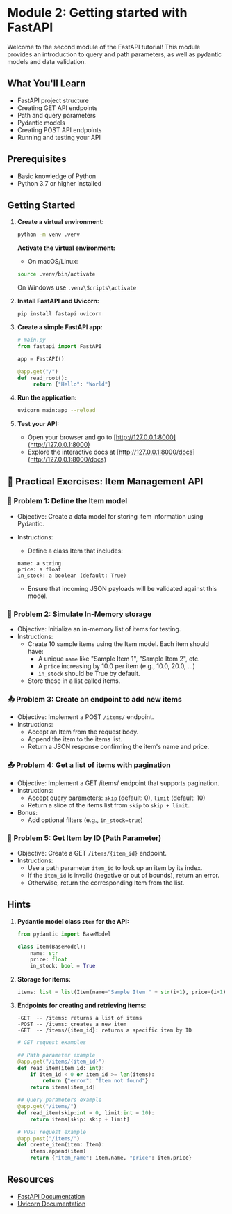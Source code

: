 # Module 2: Getting started with FastAPI

Welcome to the second module of the FastAPI tutorial! 
This module provides an introduction to query and path parameters, as well as pydantic models and data validation.

## What You'll Learn

- FastAPI project structure  
- Creating GET API endpoints  
- Path and query parameters  
- Pydantic models 
- Creating POST API endpoints  
- Running and testing your API

## Prerequisites

- Basic knowledge of Python
- Python 3.7 or higher installed

## Getting Started
1. **Create a virtual environment:**
    ```bash
    python -m venv .venv
    ```
    
    **Activate the virtual environment:**
    - On macOS/Linux:
    ```bash
    source .venv/bin/activate 
    ```
    On Windows use `.venv\Scripts\activate`

1. **Install FastAPI and Uvicorn:**
    ```bash
    pip install fastapi uvicorn
    ```

2. **Create a simple FastAPI app:**
    ```python
    # main.py
    from fastapi import FastAPI

    app = FastAPI()

    @app.get("/")
    def read_root():
         return {"Hello": "World"}
    ```

3. **Run the application:**
    ```bash
    uvicorn main:app --reload
    ```

4. **Test your API:**
    - Open your browser and go to [http://127.0.0.1:8000](http://127.0.0.1:8000)
    - Explore the interactive docs at [http://127.0.0.1:8000/docs](http://127.0.0.1:8000/docs)
    
## 🧪 Practical Exercises: Item Management API

### 📝 Problem 1: Define the Item model
- Objective: Create a data model for storing item information using Pydantic.

- Instructions:
    - Define a class Item that includes:
    ```
    name: a string
    price: a float
    in_stock: a boolean (default: True)
    ```
    - Ensure that incoming JSON payloads will be validated against this model.

### 🧰 Problem 2: Simulate In-Memory storage
- Objective: Initialize an in-memory list of items for testing.
- Instructions:
    - Create 10 sample items using the Item model. Each item should have:
        - A unique `name` like "Sample Item 1", "Sample Item 2", etc.
        - A `price` increasing by 10.0 per item (e.g., 10.0, 20.0, …)
        - `in_stock` should be True by default.
    - Store these in a list called items.

### 📥 Problem 3: Create an endpoint to add new items
- Objective: Implement a POST `/items/` endpoint.
- Instructions:
    - Accept an Item from the request body.
    - Append the item to the items list.
    - Return a JSON response confirming the item's name and price.

### 📤 Problem 4: Get a list of items with pagination
- Objective: Implement a GET /items/ endpoint that supports pagination.
- Instructions:
    - Accept query parameters: `skip` (default: 0), `limit` (default: 10)
    - Return a slice of the items list from `skip` to `skip + limit`.
- Bonus:
    - Add optional filters (e.g., `in_stock=true`)

### 🔎 Problem 5: Get Item by ID (Path Parameter)
- Objective: Create a GET `/items/{item_id}` endpoint.
- Instructions:
    - Use a path parameter `item_id` to look up an item by its index.
    - If the `item_id` is invalid (negative or out of bounds), return an error.
    - Otherwise, return the corresponding Item from the list.


## Hints
1. **Pydantic model class `Item` for the API:**

    ```python
    from pydantic import BaseModel

    class Item(BaseModel):
        name: str
        price: float
        in_stock: bool = True
    ```

2. **Storage for items:**
    ```python
    items: list = list(Item(name="Sample Item " + str(i+1), price=(i+1) * 10.0, in_stock=True) for i in range(10))
    ```

    
3. **Endpoints for creating and retrieving items:**
    ```
    -GET  -- /items: returns a list of items
    -POST -- /items: creates a new item
    -GET  -- /items/{item_id}: returns a specific item by ID
    ```

    ```python
    # GET request examples

    ## Path parameter example
    @app.get("/items/{item_id}")
    def read_item(item_id: int):
        if item_id < 0 or item_id >= len(items):
            return {"error": "Item not found"}
        return items[item_id]

    ## Query parameters example
    @app.get("/items/")
    def read_item(skip:int = 0, limit:int = 10):
        return items[skip: skip + limit]

    # POST request example
    @app.post("/items/")
    def create_item(item: Item):
        items.append(item)
        return {"item_name": item.name, "price": item.price}
    ```

## Resources

- [FastAPI Documentation](https://fastapi.tiangolo.com/)
- [Uvicorn Documentation](https://www.uvicorn.org/)

